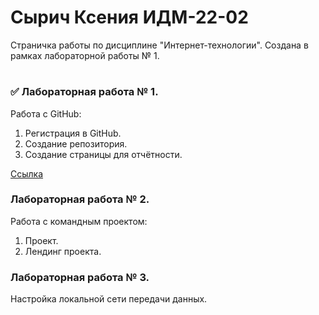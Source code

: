 # Сырич Ксения ИДМ-22-02
Страничка работы по дисциплине "Интернет-технологии". Создана в рамках лабораторной работы № 1.
#
### ✅ Лабораторная работа № 1.

Работа с GitHub: 
1. Регистрация в GitHub.
2. Создание репозитория.
3. Создание страницы для отчётности.

[Ссылка](https://github.com/kxenki/IT_SyrichKseniia_22-02)

### Лабораторная работа № 2.

Работа с командным проектом:
1. Проект.
2. Лендинг проекта.

### Лабораторная работа № 3.

Настройка локальной сети передачи данных.

